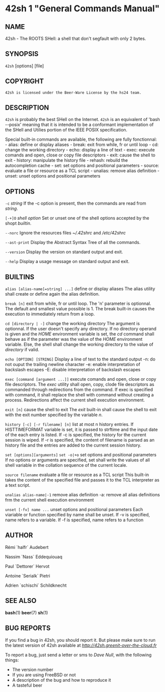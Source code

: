 42sh 1 "General Commands Manual"
================================

NAME
----

42sh - The ROOTS SHell: a shell that don't segfault with only 2 bytes.

SYNOPSIS
--------

`42sh` [options] [file]

COPYRIGHT
---------
    42sh is licensed under the Beer-Ware License by the hs24 team.

DESCRIPTION
-----------

`42sh` is probably the best SHell on the Internet. `42sh` is an equivalent of
'bash --posix' meaning that it is intended to be a conformant implementation of
the SHell and Utilies portion of the IEEE POSIX specification.

Special built-in commands are available, the following are fully fonctionnal:
    - alias: define or display aliases
    - break: exit from while, fr or until loop
    - cd: change the working directory
    - echo: display a line of text
    - exec: execute comands and open, close or copy file descriptors
    - exit: cause the shell to exit
    - history: manipulate the history file
    - rehash: rebuild the autocompletion cache
    - set: set options and positional parameters
    - source: evaluate a file or resource as a TCL script
    - unalias: remove alias definition
    - unset: unset options and positional parameters

OPTIONS
-------

`-c` *string*
  If the -c option is present, then the commands are read from *string*.

`[-+]O` *shell option*
  Set or unset one of the shell options accepted by the shopt *builtin*.

`--norc`
  Ignore the resources files *~/.42shrc* and */etc/42shrc*

`--ast-print`
  Display the Abstract Syntax Tree of all the commands.

`--version`
  Display the version on standard output and exit.

`--help`
  Display a usage message on standard output and exit.

BUILTINS
--------

`alias [alias-name[=string] ...]`
    define or display aliases
    The alias utility shall create or define again the alias definition.

`break [n]`
    exit from while, fr or until loop.
    The 'n' parameter is optionnal. The default and smallest value possible
    is 1. The break built-in causes the execution to immediately
    return from a loop.

`cd [directory | -]`
    change the working directory
    The argument is optionnal. If the user doesn't specify any directory.
    If no directory operand is given and the *HOME* environment variable is
    set, the *cd* command shall behave as if the parameter was the value of
    the *HOME* environment variable.
    Else, the shell shall change the working directory to the value of
    *directory* if valid.

`echo [OPTION] [STRING]`
    Display a line of text to the standard output
    -n: do not ouput the trailing newline character
    -e: enable interpretation of backslash escapes
    -E: disable interpretation of backslash escapes

`exec [command [argument ...]]`
    execute comands and open, close or copy file descriptors.
    The *exec* utility shall open, copy, clode file descriptors as commanded
    through redirections from the command.
    If exec is specified with command, it shall replace the shell with
    command without creating a process. Redirections affect the current
    shell execution environment.

`exit [n]`
    cause the shell to exit
    The *exit* built-in shall cause the shell to exit with the exit number
    specified by the variable *n*.

`history [-c] [-r filename] [n]`
    list at most n history entries.
    If HISTTIMEFORMAT variable is set, it is passed to strftime and the input
    date of the each entry is listed.
    If -c is specified, the history for the current session is wiped.
    If -r is specified, the content of filename is parsed as an history file
    and the entries are added to the current session history.

`set [options][arguments]`
`set -o|+o`
    set options and positional parameters
    If no options or arguments are specified, set shall write the values of all
    shell variable in the collation sequence of the current locale.

`source filename`
    evaluate a file or resource as a TCL script
    This built-in takes the content of the specified file and passes it to the
    TCL interpreter as a text script.

`unalias alias-name|-1`
    remove alias definition
    -a: remove all alias definitions frm the current shell execution
    environment

`unset [-fv] name ...`
    unset options and positional parameters
    Each viariable or function specified by name shall be unset.
    If -v is specified, name refers to a variable.
    If -f is specified, name refers to a function

AUTHOR
------

Rémi \`halfr\` Audebert

Nassim \`Nass\` Eddequiouaq

Paul \`Dettorer\` Hervot

Antoine \`Serialk\` Pietri

Adrien \`schischi\` Schildknecht

SEE ALSO
--------

__bash__(1) __beer__(7) __sh__(1)

BUG REPORTS
-----------
If you find a bug in 42sh, you should report it. But please make sure to run
the latest version of 42sh available at *http://42sh.greenit-over-the-cloud.fr*

To report a bug, just send a letter or sms to *Dave Null*, with the following
things:

  - The version number
  - If you are using FreeBSD or not
  - A description of the bug and how to reproduce it
  - A tasteful beer
